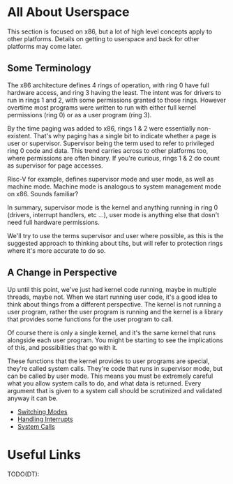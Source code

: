 # All About Userspace

This section is focused on x86, but a lot of high level concepts apply to other platforms. Details on getting to userspace and back for other platforms may come later.

## Some Terminology
The x86 architecture defines 4 rings of operation, with ring 0 have full hardware access, and ring 3 having the least. The intent was for drivers to run in rings 1 and 2, with some permissions granted to those rings. However overtime most programs were written to run with either full kernel permissions (ring 0) or as a user program (ring 3).

By the time paging was added to x86, rings 1 & 2 were essentially non-existent. That's why paging has a single bit to indicate whether a page is user or supervisor. Supervisor being the term used to refer to privileged ring 0 code and data. This trend carries across to other platforms too, where permissions are often binary. If you're curious, rings 1 & 2 do count as supervisor for page accesses.

Risc-V for example, defines supervisor mode and user mode, as well as machine mode. Machine mode is analogous to system management mode on x86. Sounds familiar?

In summary, supervisor mode is the kernel and anything running in ring 0 (drivers, interrupt handlers, etc ...), user mode is anything else that dosn't need full hardware permissions.

We'll try to use the terms supervisor and user where possible, as this is the suggested approach to thinking about tihs, but will refer to protection rings where it's more accurate to do so.

## A Change in Perspective
Up until this point, we've just had kernel code running, maybe in multiple threads, maybe not. When we start running user code, it's a good idea to think about things from a different perspective. The kernel is not running a user program, rather the user program is running and the kernel is a library that provides some functions for the user program to call.

Of course there is only a single kernel, and it's the same kernel that runs alongside each user program. You might be starting to see the implications of this, and possibilities that go with it.

These functions that the kernel provides to user programs are special, they're called system calls. They're code that runs in supervisor mode, but can be called by user mode. This means you must be extremely careful what you allow system calls to do, and what data is returned. Every argument that is given to a system call should be scrutinized and validated anyway it can be.

* [Switching Modes](02_SwitchingModes.md)
* [Handling Interrupts](03_HandlingInterrupts.md)
* [System Calls](04_SystemCalls.md)

# Useful Links
TODO(DT):
